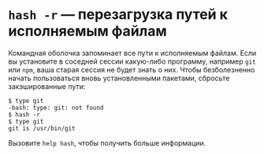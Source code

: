 # `hash -r` — перезагрузка путей к исполняемым файлам

Командная оболочка запоминает все пути к исполняемым файлам.
Если вы установите в соседней сессии какую-либо программу, например `git` или `npm`,
ваша старая сессия не будет знать о них.
Чтобы безболезненно начать пользоваться вновь установленными пакетами,
сбросьте закэшированные пути:

    $ type git
    -bash: type: git: not found
    $ hash -r
    $ type git
    git is /usr/bin/git

Вызовите `help hash`, чтобы получить больше информации.
